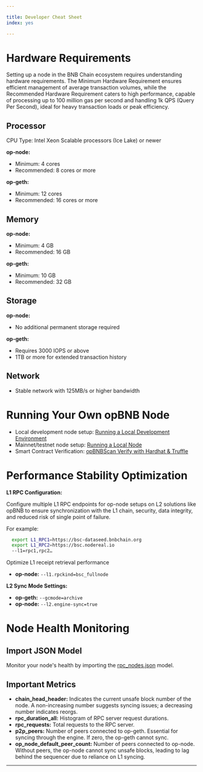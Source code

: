 ```yaml
---

title: Developer Cheat Sheet
index: yes

---
```


# Hardware Requirements

Setting up a node in the BNB Chain ecosystem requires understanding hardware requirements. The Minimum Hardware Requirement ensures efficient management of average transaction volumes, while the Recommended Hardware Requirement caters to high performance, capable of processing up to 100 million gas per second and handling 1k QPS (Query Per Second), ideal for heavy transaction loads or peak efficiency.

## Processor

CPU Type: Intel Xeon Scalable processors (Ice Lake) or newer 

**op-node:**  
- Minimum: 4 cores
- Recommended: 8 cores or more

**op-geth:** 
- Minimum: 12 cores
- Recommended: 16 cores or more

## Memory

**op-node:**  
- Minimum: 4 GB
- Recommended: 16 GB

**op-geth:** 
- Minimum: 10 GB
- Recommended: 32 GB

## Storage

**op-node:**  
- No additional permanent storage required

**op-geth:** 
- Requires 3000 IOPS or above
- 1TB or more for extended transaction history

## Network

- Stable network with 125MB/s or higher bandwidth

# Running Your Own opBNB Node

- Local development node setup: [Running a Local Development Environment](https://docs.bnbchain.org/opbnb-docs/docs/tutorials/running-a-local-development-environment)
- Mainnet/testnet node setup: [Running a Local Node](https://docs.bnbchain.org/opbnb-docs/docs/tutorials/running-a-local-node)
- Smart Contract Verification: [opBNBScan Verify with Hardhat & Truffle](https://docs.bnbchain.org/opbnb-docs/docs/tutorials/opbnbscan-verify-hardhat-truffle)

# Performance Stability Optimization

**L1 RPC Configuration:**

Configure multiple L1 RPC endpoints for op-node setups on L2 solutions like opBNB to ensure synchronization with the L1 chain, security, data integrity, and reduced risk of single point of failure.

For example:
```bash
  export L1_RPC1=https://bsc-dataseed.bnbchain.org
  export L1_RPC2=https://bsc.nodereal.io
  --l1=rpc1,rpc2…
```
Optimize L1 receipt retrieval performance
- **op-node:** `--l1.rpckind=bsc_fullnode`


**L2 Sync Mode Settings:**

- **op-geth:** `--gcmode=archive`
- **op-node:** `--l2.engine-sync=true`

# Node Health Monitoring

## Import JSON Model

Monitor your node's health by importing the [rpc_nodes.json](../monitor/rpc_nodes.json) model.

## Important Metrics

- **chain_head_header:** Indicates the current unsafe block number of the node. A non-increasing number suggests syncing issues; a decreasing number indicates reorgs.
- **rpc_duration_all:** Histogram of RPC server request durations.
- **rpc_requests:** Total requests to the RPC server.
- **p2p_peers:** Number of peers connected to op-geth. Essential for syncing through the engine. If zero, the op-geth cannot sync.
- **op_node_default_peer_count:** Number of peers connected to op-node. Without peers, the op-node cannot sync unsafe blocks, leading to lag behind the sequencer due to reliance on L1 syncing.

---
